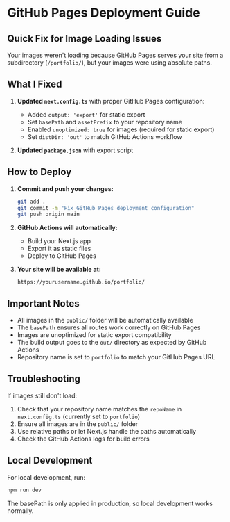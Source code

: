 # GitHub Pages Deployment Guide

## Quick Fix for Image Loading Issues

Your images weren't loading because GitHub Pages serves your site from a subdirectory (`/portfolio/`), but your images were using absolute paths.

## What I Fixed

1. **Updated `next.config.ts`** with proper GitHub Pages configuration:

   - Added `output: 'export'` for static export
   - Set `basePath` and `assetPrefix` to your repository name
   - Enabled `unoptimized: true` for images (required for static export)
   - Set `distDir: 'out'` to match GitHub Actions workflow

2. **Updated `package.json`** with export script

## How to Deploy

1. **Commit and push your changes:**

   ```bash
   git add .
   git commit -m "Fix GitHub Pages deployment configuration"
   git push origin main
   ```

2. **GitHub Actions will automatically:**

   - Build your Next.js app
   - Export it as static files
   - Deploy to GitHub Pages

3. **Your site will be available at:**
   ```
   https://yourusername.github.io/portfolio/
   ```

## Important Notes

- All images in the `public/` folder will be automatically available
- The `basePath` ensures all routes work correctly on GitHub Pages
- Images are unoptimized for static export compatibility
- The build output goes to the `out/` directory as expected by GitHub Actions
- Repository name is set to `portfolio` to match your GitHub Pages URL

## Troubleshooting

If images still don't load:

1. Check that your repository name matches the `repoName` in `next.config.ts` (currently set to `portfolio`)
2. Ensure all images are in the `public/` folder
3. Use relative paths or let Next.js handle the paths automatically
4. Check the GitHub Actions logs for build errors

## Local Development

For local development, run:

```bash
npm run dev
```

The basePath is only applied in production, so local development works normally.
